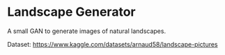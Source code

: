 # Landscape Generator
A small GAN to generate images of natural landscapes.

Dataset: https://www.kaggle.com/datasets/arnaud58/landscape-pictures